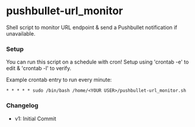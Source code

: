 # pushbullet-url_monitor

Shell script to monitor URL endpoint &amp; send a Pushbullet notification if unavailable.

### Setup
You can run this script on a schedule with cron! Setup using 'crontab -e' to edit & 'crontab -l' to verify.

Example crontab entry to run every minute:
```
* * * * * sudo /bin/bash /home/<YOUR USER>/pushbullet-url_monitor.sh
```

### Changelog
- v1: Initial Commit
